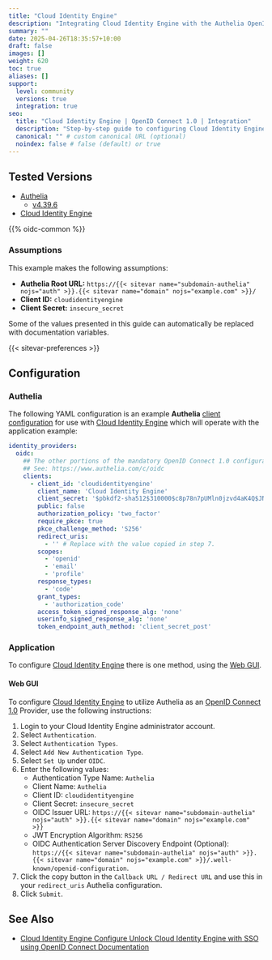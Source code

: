 ```yaml
---
title: "Cloud Identity Engine"
description: "Integrating Cloud Identity Engine with the Authelia OpenID Connect 1.0 Provider."
summary: ""
date: 2025-04-26T18:35:57+10:00
draft: false
images: []
weight: 620
toc: true
aliases: []
support:
  level: community
  versions: true
  integration: true
seo:
  title: "Cloud Identity Engine | OpenID Connect 1.0 | Integration"
  description: "Step-by-step guide to configuring Cloud Identity Engine with OpenID Connect 1.0 for secure SSO. Enhance your login flow using Authelia’s modern identity management."
  canonical: "" # custom canonical URL (optional)
  noindex: false # false (default) or true
---
```


## Tested Versions

- [Authelia]
  - [v4.39.6](https://github.com/authelia/authelia/releases/tag/v4.39.6)
- [Cloud Identity Engine]

{{% oidc-common %}}

### Assumptions

This example makes the following assumptions:

- __Authelia Root URL:__ `https://{{< sitevar name="subdomain-authelia" nojs="auth" >}}.{{< sitevar name="domain" nojs="example.com" >}}/`
- __Client ID:__ `cloudidentityengine`
- __Client Secret:__ `insecure_secret`

Some of the values presented in this guide can automatically be replaced with documentation variables.

{{< sitevar-preferences >}}

## Configuration

### Authelia

The following YAML configuration is an example __Authelia__ [client configuration] for use with [Cloud Identity Engine] which will
operate with the application example:

```yaml {title="configuration.yml"}
identity_providers:
  oidc:
    ## The other portions of the mandatory OpenID Connect 1.0 configuration go here.
    ## See: https://www.authelia.com/c/oidc
    clients:
      - client_id: 'cloudidentityengine'
        client_name: 'Cloud Identity Engine'
        client_secret: '$pbkdf2-sha512$310000$c8p78n7pUMln0jzvd4aK4Q$JNRBzwAo0ek5qKn50cFzzvE9RXV88h1wJn5KGiHrD0YKtZaR/nCb2CJPOsKaPK0hjf.9yHxzQGZziziccp6Yng'  # The digest of 'insecure_secret'.
        public: false
        authorization_policy: 'two_factor'
        require_pkce: true
        pkce_challenge_method: 'S256'
        redirect_uris:
          - '' # Replace with the value copied in step 7.
        scopes:
          - 'openid'
          - 'email'
          - 'profile'
        response_types:
          - 'code'
        grant_types:
          - 'authorization_code'
        access_token_signed_response_alg: 'none'
        userinfo_signed_response_alg: 'none'
        token_endpoint_auth_method: 'client_secret_post'
```

### Application

To configure [Cloud Identity Engine] there is one method, using the [Web GUI](#web-gui).

#### Web GUI

To configure [Cloud Identity Engine] to utilize Authelia as an [OpenID Connect 1.0] Provider, use the following instructions:

1. Login to your Cloud Identity Engine administrator account.
2. Select `Authentication`.
3. Select `Authentication Types`.
4. Select `Add New Authentication Type`.
5. Select `Set Up` under `OIDC`.
6. Enter the following values:
   - Authentication Type Name: `Authelia`
   - Client Name: `Authelia`
   - Client ID: `cloudidentityengine`
   - Client Secret: `insecure_secret`
   - OIDC Issuer URL: `https://{{< sitevar name="subdomain-authelia" nojs="auth" >}}.{{< sitevar name="domain" nojs="example.com" >}}`
   - JWT Encryption Algorithm: `RS256`
   - OIDC Authentication Server Discovery Endpoint (Optional): `https://{{< sitevar name="subdomain-authelia" nojs="auth" >}}.{{< sitevar name="domain" nojs="example.com" >}}/.well-known/openid-configuration`.
7. Click the copy button in the `Callback URL / Redirect URL` and use this in your `redirect_uris` Authelia configuration.
8. Click `Submit`.

## See Also

- [Cloud Identity Engine Configure Unlock Cloud Identity Engine with SSO using OpenID Connect Documentation](https://docs.paloaltonetworks.com/cloud-identity/cloud-identity-engine-getting-started/authenticate-users-with-the-cloud-identity-engine/set-up-oidc-authentication)

[Authelia]: https://www.authelia.com
[Cloud Identity Engine]: https://docs.paloaltonetworks.com/pan-os/10-1/pan-os-new-features/identity-features/cloud-identity-engine
[OpenID Connect 1.0]: ../../../openid-connect/introduction.md
[client configuration]: ../../../../configuration/identity-providers/openid-connect/clients.md
